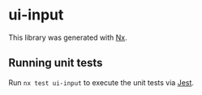 # ui-input

This library was generated with [Nx](https://nx.dev).

## Running unit tests

Run `nx test ui-input` to execute the unit tests via [Jest](https://jestjs.io).
